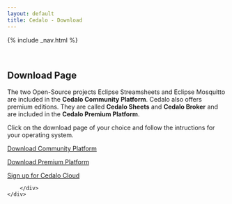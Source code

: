 ```yaml
---
layout: default
title: Cedalo - Download
---
```


<section id="banner" class="banner" role="banner">
<!-- leave unchanged from here  --> 
    {% include _nav.html %}      
    <div class="container-fluid">
        <div class="row flex-start" class="align-items: flex-start;">
            <div class="col-md-12">
                <div class="banner-spacer">
                    <p>&nbsp;</p>
                </div>
            </div>
<!-- until here for nav menus to work smoothly  -->
            <div class="download">
                <h1 class="section-header">Download Page</h1>
                <div class="col-md-10 col-md-offset-1 text-center download-intro">
                    <p>The two Open-Source projects Eclipse Streamsheets and Eclipse Mosquitto are included in the <b>Cedalo Community Platform</b>. Cedalo also offers premium editions. They are called <b>Cedalo Sheets</b> and <b>Cedalo Broker</b> and are included in the <b>Cedalo Premium Platform</b>.</p>
                    <p>Click on the download page of your choice and follow the intructions for your operating system.</p>
                    <p><a href="#" class="btn btn-large" style="width:340px" >Download Community Platform</a></p>
                    <p><a href="#" class="btn btn-large" style="width:340px">Download Premium Platform</a></p>
                    <p><a href="#" class="btn btn-large" style="width:340px">Sign up for Cedalo Cloud</a></p>
                </div>
            </div>

        </div>
    </div>
</section><!-- banner -->

<!-- ab hier weitere container möglich --> 



